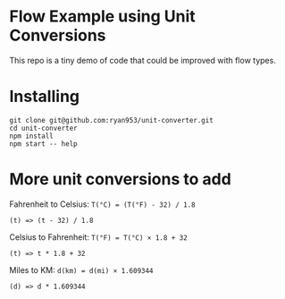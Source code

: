 # Flow Example using Unit Conversions

This repo is a tiny demo of code that could be improved with flow types.

# Installing

```
git clone git@github.com:ryan953/unit-converter.git
cd unit-converter
npm install
npm start -- help
```

# More unit conversions to add

Fahrenheit to Celsius: `T(°C) = (T(°F) - 32) / 1.8`
```
(t) => (t - 32) / 1.8
```

Celsius to Fahrenheit: `T(°F) = T(°C) × 1.8 + 32`
```
(t) => t * 1.8 + 32
```

Miles to KM: `d(km) = d(mi) × 1.609344`
```
(d) => d * 1.609344
```

